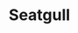 ---
title: Seatgull
description: My work at Seatgull
startDate: 2022-02-06
endDate: 2022-10-22
url: https://abc.xyz
---